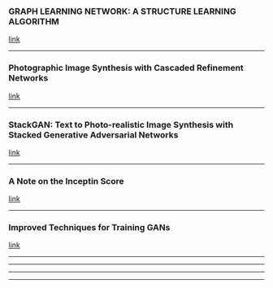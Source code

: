 ### GRAPH LEARNING NETWORK: A STRUCTURE LEARNING ALGORITHM
[link](https://openreview.net/pdf?id=HylRk2A5FQ)


<!--- *********************************************************************************************************************************************** --->
--- 

### Photographic Image Synthesis with Cascaded Refinement Networks
[link](https://arxiv.org/pdf/1707.09405.pdf)




<!--- *********************************************************************************************************************************************** --->
--- 

### StackGAN: Text to Photo-realistic Image Synthesis with Stacked Generative Adversarial Networks
[link](https://arxiv.org/pdf/1612.03242v2.pdf)





<!--- *********************************************************************************************************************************************** --->
--- 

### A Note on the Inceptin Score 
[link](https://arxiv.org/pdf/1801.01973.pdf)





<!--- *********************************************************************************************************************************************** --->
--- 

### Improved Techniques for Training GANs
[link](https://arxiv.org/pdf/1606.03498.pdf)



<!--- *********************************************************************************************************************************************** --->
--- 





<!--- *********************************************************************************************************************************************** --->
--- 





<!--- *********************************************************************************************************************************************** --->
--- 





<!--- *********************************************************************************************************************************************** --->
--- 
